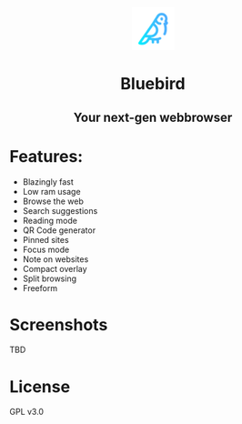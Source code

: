 <div align="center">
  <img src="src/Bluebird/Assets/Square44x44Logo.scale-200.png" height="75" width="75" />
  <h1>Bluebird</h1>
  <h2>Your next-gen webbrowser</a>
</div>

# Features:
- Blazingly fast
- Low ram usage
- Browse the web
- Search suggestions
- Reading mode
- QR Code generator
- Pinned sites
- Focus mode
- Note on websites
- Compact overlay
- Split browsing
- Freeform

# Screenshots
TBD

# License
GPL v3.0
